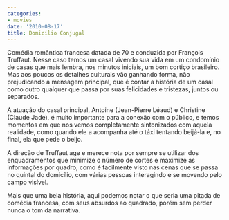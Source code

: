 ```yaml
---
categories:
- movies
date: '2010-08-17'
title: Domicilio Conjugal
---
```


Comédia romântica francesa datada de 70 e conduzida por François Truffaut. Nesse caso temos um casal vivendo sua vida em um condomínio de casas que mais lembra, nos minutos iniciais, um bom cortiço brasileiro. Mas aos poucos os detalhes culturais vão ganhando forma, não prejudicando a mensagem principal, que é contar a história de um casal como outro qualquer que passa por suas felicidades e tristezas, juntos ou separados.

A atuação do casal principal, Antoine (Jean-Pierre Léaud) e Christine (Claude Jade), é muito importante para a conexão com o público, e temos momentos em que nos vemos completamente sintonizados com aquela realidade, como quando ele a acompanha até o táxi tentando beijá-la e, no final, ela que pede o beijo.

A direção de Truffaut age e merece nota por sempre se utilizar dos enquadramentos que minimize o número de cortes e maximize as informações por quadro, como é facilmente visto nas cenas que se passa no quintal do domicílio, com várias pessoas interagindo e se movendo pelo campo visível.

Mais que uma bela história, aqui podemos notar o que seria uma pitada de comédia francesa, com seus absurdos ao quadrado, porém sem perder nunca o tom da narrativa.